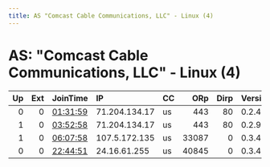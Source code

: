 ```yaml
---
title: AS "Comcast Cable Communications, LLC" - Linux (4)
---
```


# AS: "Comcast Cable Communications, LLC" - Linux (4)

|   Up |   Ext | JoinTime                                                                                            | IP            | CC   |   ORp |   Dirp | Version   | Contact   | Nickname       |   eFamMembers |
|-----:|------:|:----------------------------------------------------------------------------------------------------|:--------------|:-----|------:|-------:|:----------|:----------|:---------------|--------------:|
|    0 |     0 | [01:31:59](https://metrics.torproject.org/rs.html#details/DA84C294C56D6BB9CF379FB570A899D1F3E46905) | 71.204.134.17 | us   |   443 |     80 | 0.2.4.27  | None      | MarshaPJohnson |             1 |
|    1 |     0 | [03:52:58](https://metrics.torproject.org/rs.html#details/E5D27749D346452393F68BD03D72CB0C258BC890) | 71.204.134.17 | us   |   443 |     80 | 0.2.9.16  | None      | MarshaPJohnson |             1 |
|    1 |     0 | [06:07:58](https://metrics.torproject.org/rs.html#details/AD28C322CA7BBFB4ECAC83F128D5709072FF4894) | 107.5.172.135 | us   | 33087 |      0 | 0.3.4.10  | None      | snap269        |             1 |
|    0 |     0 | [22:44:51](https://metrics.torproject.org/rs.html#details/829AB23AF4C260540A1B59F27242D5D9909F8BDA) | 24.16.61.255  | us   | 40845 |      0 | 0.3.4.10  | None      | snap269        |             1 |
